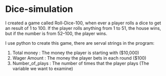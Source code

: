 # Dice-simulation
I created a game called Roll-Dice-100, when ever a player rolls a dice to get an result of 1 to 100. If the player rolls anything from 1 to 51, the house wins, but if the number is from 52–100, the player wins.

I use python to create this game, there are serval strings in the program: 
1. Total money : The money the player is starting with ($10,000)
2. Wager Amount : The money the player bets in each round ($100)
3. Number_of_plays : The number of times that the player plays (The variable we want to examine)

